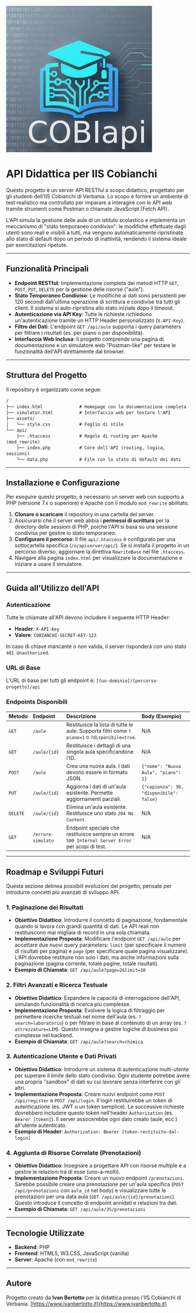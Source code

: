 
![Logo del Progetto](./cobiapi.png)

# API Didattica per IIS Cobianchi

Questo progetto è un server API RESTful a scopo didattico, progettato per gli studenti dell'IIS Cobianchi di Verbania. Lo scopo è fornire un ambiente di test realistico ma controllato per imparare a interagire con le API web tramite strumenti come Postman o chiamate JavaScript (Fetch API).

L'API simula la gestione delle aule di un istituto scolastico e implementa un meccanismo di "stato temporaneo condiviso": le modifiche effettuate dagli utenti sono reali e visibili a tutti, ma vengono automaticamente ripristinate allo stato di default dopo un periodo di inattività, rendendo il sistema ideale per esercitazioni ripetute.

-----

## Funzionalità Principali

  * **Endpoint RESTful**: Implementazione completa dei metodi HTTP `GET`, `POST`, `PUT`, `DELETE` per la gestione delle risorse ("aule").
  * **Stato Temporaneo Condiviso**: Le modifiche ai dati sono persistenti per 120 secondi dall'ultima operazione di scrittura e condivise tra tutti gli client. Il sistema si auto-ripristina allo stato iniziale dopo il timeout.
  * **Autenticazione via API Key**: Tutte le richieste richiedono un'autenticazione tramite un HTTP Header personalizzato (`X-API-Key`).
  * **Filtro dei Dati**: L'endpoint `GET /api/aule` supporta i query parameters per filtrare i risultati (es. per piano o per disponibilità).
  * **Interfaccia Web Inclusa**: Il progetto comprende una pagina di documentazione e un simulatore web "Postman-like" per testare le funzionalità dell'API direttamente dal browser.

-----

## Struttura del Progetto

Il repository è organizzato come segue:

```
/
├── index.html              # Homepage con la documentazione completa
├── simulator.html          # Interfaccia web per testare l'API
├── assets/
│   └── style.css           # Foglio di stile
└── api/
    ├── .htaccess           # Regole di routing per Apache (mod_rewrite)
    ├── index.php           # Core dell'API (routing, logica, sessioni)
    └── data.php            # File con lo stato di default dei dati
```

-----

## Installazione e Configurazione

Per eseguire questo progetto, è necessario un server web con supporto a PHP (versione 7.x o superiore) e Apache con il modulo `mod_rewrite` abilitato.

1.  **Clonare o scaricare** il repository in una cartella del server.
2.  Assicurarsi che il server web abbia i **permessi di scrittura** per la directory delle sessioni di PHP, poiché l'API si basa su una sessione condivisa per gestire lo stato temporaneo.
3.  **Configurare il percorso**: Il file `api/.htaccess` è configurato per una sottocartella specifica (`/o/apiserver/api/`). Se si installa il progetto in un percorso diverso, aggiornare la direttiva `RewriteBase` nel file `.htaccess`.
4.  Navigare alla pagina `index.html` per visualizzare la documentazione e iniziare a usare il simulatore.

-----

## Guida all'Utilizzo dell'API

### Autenticazione

Tutte le chiamate all'API devono includere il seguente HTTP Header:

  * **Header**: `X-API-Key`
  * **Valore**: `COBIANCHI-SECRET-KEY-123`

In caso di chiave mancante o non valida, il server risponderà con uno stato `401 Unauthorized`.

### URL di Base

L'URL di base per tutti gli endpoint è: `[tuo-dominio]/[percorso-progetto]/api`

### Endpoints Disponibili

| Metodo | Endpoint | Descrizione | Body (Esempio) |
| :--- | :--- | :--- | :--- |
| `GET` | `/aule` | Restituisce la lista di tutte le aule. Supporta filtri come `?piano=1` o `?disponibile=true`. | N/A |
| `GET` | `/aule/{id}` | Restituisce i dettagli di una singola aula specificandone l'ID. | N/A |
| `POST`| `/aule` | Crea una nuova aula. I dati devono essere in formato JSON. | `{"nome": "Nuova Aula", "piano": 1}` |
| `PUT` | `/aule/{id}` | Aggiorna i dati di un'aula esistente. Permette aggiornamenti parziali. | `{"capienza": 30, "disponibile": false}` |
| `DELETE`| `/aule/{id}` | Elimina un'aula esistente. Restituisce uno stato `204 No Content`. | N/A |
| `GET` | `/errore-simulato` | Endpoint speciale che restituisce sempre un errore `500 Internal Server Error` per scopi di test. | N/A |

-----

## Roadmap e Sviluppi Futuri

Questa sezione delinea possibili evoluzioni del progetto, pensate per introdurre concetti più avanzati di sviluppo API.

### 1\. Paginazione dei Risultati

  * **Obiettivo Didattico**: Introdurre il concetto di paginazione, fondamentale quando si lavora con grandi quantità di dati. Le API reali non restituiscono mai migliaia di record in una sola chiamata.
  * **Implementazione Proposta**: Modificare l'endpoint `GET /api/aule` per accettare due nuovi query parameters: `limit` (per specificare il numero di risultati per pagina) e `page` (per specificare quale pagina visualizzare). L'API dovrebbe restituire non solo i dati, ma anche informazioni sulla paginazione (pagina corrente, totale pagine, totale risultati).
  * **Esempio di Chiamata**: `GET /api/aule?page=2&limit=10`

### 2\. Filtri Avanzati e Ricerca Testuale

  * **Obiettivo Didattico**: Espandere le capacità di interrogazione dell'API, simulando funzionalità di ricerca più complesse.
  * **Implementazione Proposta**: Evolvere la logica di filtraggio per permettere ricerche testuali nel nome dell'aula (es. `?search=laboratorio`) o per filtrare in base al contenuto di un array (es. `?attrezzature=LIM`). Questo insegna a gestire logiche di business più complesse nel backend.
  * **Esempio di Chiamata**: `GET /api/aule?search=chimica`

### 3\. Autenticazione Utente e Dati Privati

  * **Obiettivo Didattico**: Introdurre un sistema di autenticazione multi-utente per superare il limite dello stato condiviso. Ogni studente potrebbe avere una propria "sandbox" di dati su cui lavorare senza interferire con gli altri.
  * **Implementazione Proposta**: Creare nuovi endpoint come `POST /api/register` e `POST /api/login`. Il login restituirebbe un token di autenticazione (es. JWT o un token semplice). Le successive richieste dovrebbero includere questo token nell'header `Authorization` (es. `Bearer [token]`). Il server assocerebbe ogni dato creato (aule, ecc.) all'utente autenticato.
  * **Esempio di Header**: `Authorization: Bearer [token-restituito-dal-login]`

### 4\. Aggiunta di Risorse Correlate (Prenotazioni)

  * **Obiettivo Didattico**: Insegnare a progettare API con risorse multiple e a gestire le relazioni tra di esse (uno-a-molti).
  * **Implementazione Proposta**: Creare un nuovo endpoint `/prenotazioni`. Sarebbe possibile creare una prenotazione per un'aula specifica (`POST /api/prenotazioni` con `aula_id` nel body) e visualizzare tutte le prenotazioni per una data aula (`GET /api/aule/{id}/prenotazioni`). Questo introduce il concetto di endpoint annidati e relazioni tra dati.
  * **Esempio di Chiamata**: `GET /api/aule/35/prenotazioni`

-----

## Tecnologie Utilizzate

  * **Backend**: PHP
  * **Frontend**: HTML5, W3.CSS, JavaScript (vanilla)
  * **Server**: Apache (con `mod_rewrite`)

-----

## Autore

Progetto creato da **Ivan Bertotto** per la didattica presso l'IIS Cobianchi di Verbania.
[https://www.ivanbertotto.it](https://www.ivanbertotto.it)
